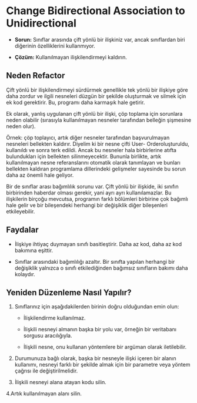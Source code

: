 # Change Bidirectional Association to Unidirectional

- **Sorun:** Sınıflar arasında çift yönlü bir ilişkiniz var, ancak sınıflardan biri diğerinin özelliklerini kullanmıyor.

- **Çözüm:** Kullanılmayan ilişkilendirmeyi kaldırın.

## Neden Refactor

Çift yönlü bir ilişkilendirmeyi sürdürmek genellikle tek yönlü bir ilişkiye göre daha zordur ve ilgili nesneleri düzgün bir şekilde oluşturmak ve silmek için ek kod gerektirir. Bu, programı daha karmaşık hale getirir.

Ek olarak, yanlış uygulanan çift yönlü bir ilişki, çöp toplama için sorunlara neden olabilir (sırasıyla kullanılmayan nesneler tarafından belleğin şişmesine neden olur).

Örnek: çöp toplayıcı, artık diğer nesneler tarafından başvurulmayan nesneleri bellekten kaldırır. Diyelim ki bir nesne çifti User- Orderoluşturuldu, kullanıldı ve sonra terk edildi. Ancak bu nesneler hala birbirlerine atıfta bulundukları için bellekten silinmeyecektir. Bununla birlikte, artık kullanılmayan nesne referanslarını otomatik olarak tanımlayan ve bunları bellekten kaldıran programlama dillerindeki gelişmeler sayesinde bu sorun daha az önemli hale geliyor.

Bir de sınıflar arası bağımlılık sorunu var. Çift yönlü bir ilişkide, iki sınıfın birbirinden haberdar olması gerekir, yani ayrı ayrı kullanılamazlar. Bu ilişkilerin birçoğu mevcutsa, programın farklı bölümleri birbirine çok bağımlı hale gelir ve bir bileşendeki herhangi bir değişiklik diğer bileşenleri etkileyebilir.

## Faydalar

- İlişkiye ihtiyaç duymayan sınıfı basitleştirir. Daha az kod, daha az kod bakımına eşittir.

- Sınıflar arasındaki bağımlılığı azaltır. Bir sınıfta yapılan herhangi bir değişiklik yalnızca o sınıfı etkilediğinden bağımsız sınıfların bakımı daha kolaydır.

## Yeniden Düzenleme Nasıl Yapılır?

1. Sınıflarınız için aşağıdakilerden birinin doğru olduğundan emin olun:

    - İlişkilendirme kullanılmaz.

    - İlişkili nesneyi almanın başka bir yolu var, örneğin bir veritabanı sorgusu aracılığıyla.

    - İlişkili nesne, onu kullanan yöntemlere bir argüman olarak iletilebilir.

2. Durumunuza bağlı olarak, başka bir nesneyle ilişki içeren bir alanın kullanımı, nesneyi farklı bir şekilde almak için bir parametre veya yöntem çağrısı ile değiştirilmelidir.

3. İlişkili nesneyi alana atayan kodu silin.

4.Artık kullanılmayan alanı silin.
